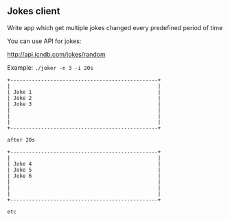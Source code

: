 ## Jokes client

Write app which get multiple jokes changed every predefined period of time

You can use API for jokes:

http://api.icndb.com/jokes/random


Example: `./joker -n 3 -i 20s`

```
+------------------------------------------------+
|                                                |
| Joke 1                                         |
| Joke 2                                         |
| Joke 3                                         |
|                                                |
|                                                |
|                                                |
+------------------------------------------------+

after 20s

+------------------------------------------------+
|                                                |
| Joke 4                                         |
| Joke 5                                         |
| Joke 6                                         |
|                                                |
|                                                |
|                                                |
+------------------------------------------------+

etc

```
